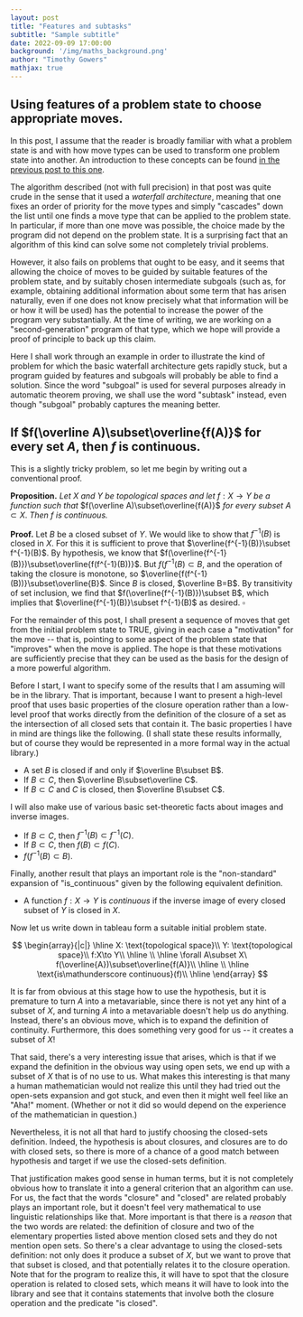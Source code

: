 ```yaml
---
layout: post
title: "Features and subtasks"
subtitle: "Sample subtitle"
date: 2022-09-09 17:00:00
background: '/img/maths_background.png'
author: "Timothy Gowers"
mathjax: true
---
```


## Using features of a problem state to choose appropriate moves.

In this post, I assume that the reader is broadly familiar with what a problem state is and with how move types can be used to transform one problem state into another. An introduction to these concepts can be found <a href="{{site.baseurl}}/2022/09/09/basicalgorithm.html">in the previous post to this one</a>.

The algorithm described (not with full precision) in that post was quite crude in the sense that it used a _waterfall architecture_, meaning that one fixes an order of priority for the move types and simply "cascades" down the list until one finds a move type that can be applied to the problem state. In particular, if more than one move was possible, the choice made by the program did not depend on the problem state. It is a surprising fact that an algorithm of this kind can solve some not completely trivial problems. 

However, it also fails on problems that ought to be easy, and it seems that allowing the choice of moves to be guided by suitable features of the problem state, and by suitably chosen intermediate subgoals (such as, for example, obtaining additional information about some term that has arisen naturally, even if one does not know precisely what that information will be or how it will be used) has the potential to increase the power of the program very substantially. At the time of writing, we are working on a "second-generation" program of that type, which we hope will provide a proof of principle to back up this claim. 

Here I shall work through an example in order to illustrate the kind of problem for which the basic waterfall architecture gets rapidly stuck, but a program guided by features and subgoals will probably be able to find a solution. Since the word "subgoal" is used for several purposes already in automatic theorem proving, we shall use the word "subtask" instead, even though "subgoal" probably captures the meaning better.

## If $f(\overline A)\subset\overline{f(A)}$ for every set $A$, then $f$ is continuous.

This is a slightly tricky problem, so let me begin by writing out a conventional proof.

**Proposition.** *Let* $X$ *and* $Y$ *be topological spaces and let* $f:X\to Y$ *be a function such that* $f(\overline A)\subset\overline{f(A)}$ *for every subset* $A\subset X$. *Then* $f$ *is continuous.*

**Proof.** Let $B$ be a closed subset of $Y$. We would like to show that $f^{-1}(B)$ is closed in $X$. For this it is sufficient to prove that $\overline{f^{-1}(B)}\subset f^{-1}(B)$. By hypothesis, we know that $f(\overline{f^{-1}(B)})\subset\overline{f(f^{-1}(B))}$. But $f(f^{-1}(B)\subset B$, and the operation of taking the closure is monotone, so $\overline{f(f^{-1}(B))}\subset\overline{B}$. Since $B$ is closed, $\overline B=B$. By transitivity of set inclusion, we find that $f(\overline{f^{-1}(B)})\subset B$, which implies that $\overline{f^{-1}(B)}\subset f^{-1}(B)$ as desired. $\square$

For the remainder of this post, I shall present a sequence of moves that get from the initial problem state to TRUE, giving in each case a "motivation" for the move -- that is, pointing to some aspect of the problem state that "improves" when the move is applied. The hope is that these motivations are sufficiently precise that they can be used as the basis for the design of a more powerful algorithm.

Before I start, I want to specify some of the results that I am assuming will be in the library. That is important, because I want to present a high-level proof that uses basic properties of the closure operation rather than a low-level proof that works directly from the definition of the closure of a set as the intersection of all closed sets that contain it. The basic properties I have in mind are things like the following. (I shall state these results informally, but of course they would be represented in a more formal way in the actual library.)

* A set $B$ is closed if and only if $\overline B\subset B$.
* If $B\subset C$, then $\overline B\subset\overline C$.
* If $B\subset C$ and $C$ is closed, then $\overline B\subset C$.

I will also make use of various basic set-theoretic facts about images and inverse images. 

* If $B\subset C$, then $f^{-1}(B)\subset f^{-1}(C)$.
* If $B\subset C$, then $f(B)\subset f(C)$.
* $f(f^{-1}(B)\subset B)$.

Finally, another result that plays an important role is the "non-standard" expansion of "is_continuous" given by the following equivalent definition.

* A function $f:X\to Y$ is *continuous* if the inverse image of every closed subset of $Y$ is closed in $X$. 

Now let us write down in tableau form a suitable initial problem state.

$$
\begin{array}{|c|}
\hline
X: \text{topological space}\\
Y: \text{topological space}\\
f:X\to Y\\
\hline
\\
\hline
\forall A\subset X\ f(\overline{A})\subset\overline{f(A)}\\
\hline
\\
\hline
\text{is\mathunderscore continuous}(f)\\
\hline
\end{array}
$$

It is far from obvious at this stage how to use the hypothesis, but it is premature to turn $A$ into a metavariable, since there is not yet any hint of a subset of $X$, and turning $A$ into a metavariable doesn't help us do anything. Instead, there's an obvious move, which is to expand the definition of continuity. Furthermore, this does something very good for us -- it creates a subset of $X$!

That said, there's a very interesting issue that arises, which is that if we expand the definition in the obvious way using open sets, we end up with a subset of $X$ that is of no use to us. What makes this interesting is that many a human mathematician would not realize this until they had tried out the open-sets expansion and got stuck, and even then it might well feel like an "Aha!" moment. (Whether or not it did so would depend on the experience of the mathematician in question.)

Nevertheless, it is not all that hard to justify choosing the closed-sets definition. Indeed, the hypothesis is about closures, and closures are to do with closed sets, so there is more of a chance of a good match between hypothesis and target if we use the closed-sets definition.

That justification makes good sense in human terms, but it is not completely obvious how to translate it into a general criterion that an algorithm can use. For us, the fact that the words "closure" and "closed" are related probably plays an important role, but it doesn't feel very mathematical to use linguistic relationships like that. More important is that there is a *reason* that the two words are related: the definition of closure and two of the elementary properties listed above mention closed sets and they do not mention open sets. So there's a clear advantage to using the closed-sets definition: not only does it produce a subset of $X$, but we want to prove that that subset is closed, and that potentially relates it to the closure operation. Note that for the program to realize this, it will have to spot that the closure operation is related to closed sets, which means it will have to look into the library and see that it contains statements that involve both the closure operation and the predicate "is closed". 


